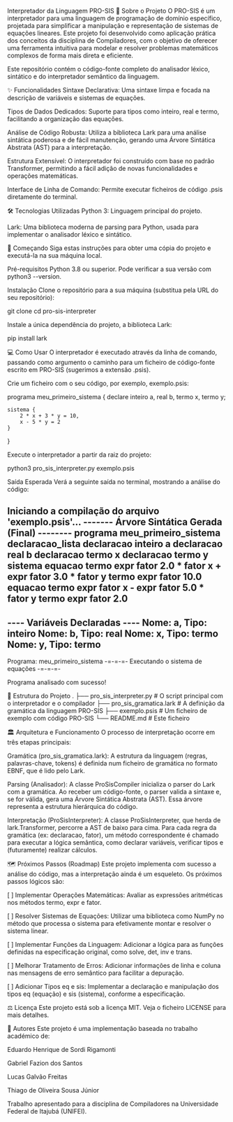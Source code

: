 Interpretador da Linguagem PRO-SIS
📖 Sobre o Projeto
O PRO-SIS é um interpretador para uma linguagem de programação de domínio específico, projetada para simplificar a manipulação e representação de sistemas de equações lineares. Este projeto foi desenvolvido como aplicação prática dos conceitos da disciplina de Compiladores, com o objetivo de oferecer uma ferramenta intuitiva para modelar e resolver problemas matemáticos complexos de forma mais direta e eficiente.

Este repositório contém o código-fonte completo do analisador léxico, sintático e do interpretador semântico da linguagem.

✨ Funcionalidades
Sintaxe Declarativa: Uma sintaxe limpa e focada na descrição de variáveis e sistemas de equações.

Tipos de Dados Dedicados: Suporte para tipos como inteiro, real e termo, facilitando a organização das equações.

Análise de Código Robusta: Utiliza a biblioteca Lark para uma análise sintática poderosa e de fácil manutenção, gerando uma Árvore Sintática Abstrata (AST) para a interpretação.

Estrutura Extensível: O interpretador foi construído com base no padrão Transformer, permitindo a fácil adição de novas funcionalidades e operações matemáticas.

Interface de Linha de Comando: Permite executar ficheiros de código .psis diretamente do terminal.

🛠️ Tecnologias Utilizadas
Python 3: Linguagem principal do projeto.

Lark: Uma biblioteca moderna de parsing para Python, usada para implementar o analisador léxico e sintático.

🚀 Começando
Siga estas instruções para obter uma cópia do projeto e executá-la na sua máquina local.

Pré-requisitos
Python 3.8 ou superior. Pode verificar a sua versão com python3 --version.

Instalação
Clone o repositório para a sua máquina (substitua pela URL do seu repositório):

git clone 
cd pro-sis-interpreter

Instale a única dependência do projeto, a biblioteca Lark:

pip install lark

💻 Como Usar
O interpretador é executado através da linha de comando, passando como argumento o caminho para um ficheiro de código-fonte escrito em PRO-SIS (sugerimos a extensão .psis).

Crie um ficheiro com o seu código, por exemplo, exemplo.psis:

programa meu_primeiro_sistema {
    declare inteiro a, real b, termo x, termo y;

    sistema {
        2 * x + 3 * y = 10,
        x - 5 * y = 2
    }
}

Execute o interpretador a partir da raiz do projeto:

python3 pro_sis_interpreter.py exemplo.psis

Saída Esperada
Verá a seguinte saída no terminal, mostrando a análise do código:

Iniciando a compilação do arquivo 'exemplo.psis'...
------- Árvore Sintática Gerada (Final) --------
programa
  meu_primeiro_sistema
  declaracao_lista
    declaracao
      inteiro
      a
    declaracao
      real
      b
    declaracao
      termo
      x
    declaracao
      termo
      y
  sistema
    equacao
      termo
        expr
          fator 2.0
          *
          fator x
        +
        expr
          fator 3.0
          *
          fator y
      termo
        expr
          fator 10.0
    equacao
      termo
        expr
          fator x
        -
        expr
          fator 5.0
          *
          fator y
      termo
        expr
          fator 2.0
----------------------------------------
 ---- Variáveis Declaradas ---- 
 Nome: a, Tipo: inteiro
 Nome: b, Tipo: real
 Nome: x, Tipo: termo
 Nome: y, Tipo: termo
----------------------------------------

Programa: meu_primeiro_sistema
-=-=-=- Executando o sistema de equações -=-=-=-

 Programa analisado com sucesso!

📂 Estrutura do Projeto
.
├── pro_sis_interpreter.py   # O script principal com o interpretador e o compilador
├── pro_sis_gramatica.lark     # A definição da gramática da linguagem PRO-SIS
├── exemplo.psis               # Um ficheiro de exemplo com código PRO-SIS
└── README.md                  # Este ficheiro

🏛️ Arquitetura e Funcionamento
O processo de interpretação ocorre em três etapas principais:

Gramática (pro_sis_gramatica.lark): A estrutura da linguagem (regras, palavras-chave, tokens) é definida num ficheiro de gramática no formato EBNF, que é lido pelo Lark.

Parsing (Analisador): A classe ProSisCompiler inicializa o parser do Lark com a gramática. Ao receber um código-fonte, o parser valida a sintaxe e, se for válida, gera uma Árvore Sintática Abstrata (AST). Essa árvore representa a estrutura hierárquica do código.

Interpretação (ProSisInterpreter): A classe ProSisInterpreter, que herda de lark.Transformer, percorre a AST de baixo para cima. Para cada regra da gramática (ex: declaracao, fator), um método correspondente é chamado para executar a lógica semântica, como declarar variáveis, verificar tipos e (futuramente) realizar cálculos.

🗺️ Próximos Passos (Roadmap)
Este projeto implementa com sucesso a análise do código, mas a interpretação ainda é um esqueleto. Os próximos passos lógicos são:

[ ] Implementar Operações Matemáticas: Avaliar as expressões aritméticas nos métodos termo, expr e fator.

[ ] Resolver Sistemas de Equações: Utilizar uma biblioteca como NumPy no método que processa o sistema para efetivamente montar e resolver o sistema linear.

[ ] Implementar Funções da Linguagem: Adicionar a lógica para as funções definidas na especificação original, como solve, det, inv e trans.

[ ] Melhorar Tratamento de Erros: Adicionar informações de linha e coluna nas mensagens de erro semântico para facilitar a depuração.

[ ] Adicionar Tipos eq e sis: Implementar a declaração e manipulação dos tipos eq (equação) e sis (sistema), conforme a especificação.

⚖️ Licença
Este projeto está sob a licença MIT. Veja o ficheiro LICENSE para mais detalhes.

👥 Autores
Este projeto é uma implementação baseada no trabalho académico de:

Eduardo Henrique de Sordi Rigamonti

Gabriel Fazion dos Santos

Lucas Galvão Freitas

Thiago de Oliveira Sousa Júnior

Trabalho apresentado para a disciplina de Compiladores na Universidade Federal de Itajubá (UNIFEI).
